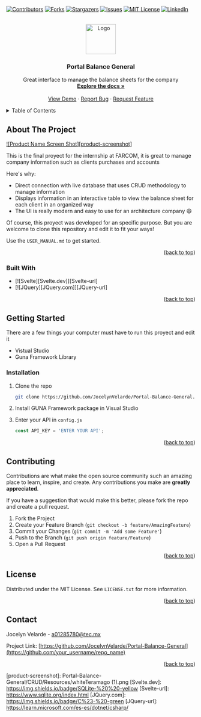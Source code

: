 
<a name="Portal Balance General"></a>

[![Contributors][contributors-shield]][contributors-url]
[![Forks][forks-shield]][forks-url]
[![Stargazers][stars-shield]][stars-url]
[![Issues][issues-shield]][issues-url]
[![MIT License][license-shield]][license-url]
[![LinkedIn][linkedin-shield]][linkedin-url]



<!-- PROJECT LOGO -->
<br />
<div align="center">
  <a href="https://github.com/JocelynVelarde/Portal-Balance-General">
    <img src="Resources/whiteTeramago (1).png" alt="Logo" width="80" height="80">
  </a>

  <h3 align="center">Portal Balance General</h3>

  <p align="center">
    Great interface to manage the balance sheets for the company 
    <br />
    <a href="https://github.com/JocelynVelarde/Portal-Balance-General"><strong>Explore the docs »</strong></a>
    <br />
    <br />
    <a href="https://github.com/JocelynVelarde/Portal-Balance-General">View Demo</a>
    ·
    <a href="https://github.com/JocelynVelarde/Portal-Balance-General/issues">Report Bug</a>
    ·
    <a href="https://github.com/JocelynVelarde/Portal-Balance-General/issues">Request Feature</a>
  </p>
</div>



<!-- TABLE OF CONTENTS -->
<details>
  <summary>Table of Contents</summary>
  <ol>
    <li>
      <a href="#about-the-project">About The Project</a>
      <ul>
        <li><a href="#built-with">Built With</a></li>
      </ul>
    </li>
    <li>
      <a href="#getting-started">Getting Started</a>
      <ul>
        <li><a href="#prerequisites">Prerequisites</a></li>
        <li><a href="#installation">Installation</a></li>
      </ul>
    </li>
    <li><a href="#contributing">Contributing</a></li>
    <li><a href="#license">License</a></li>
    <li><a href="#contact">Contact</a></li>
  </ol>
</details>



<!-- ABOUT THE PROJECT -->
## About The Project

[![Product Name Screen Shot][product-screenshot]](https://example.com)

This is the final proyect for the internship at FARCOM, it is great to manage company information such as clients purchases and accounts

Here's why:
* Direct connection with live database that uses CRUD methodology to manage information
* Displays information in an interactive table to view the balance sheet for each client in an organized way
* The UI is really modern and easy to use for an architecture company :smile:

Of course, this proyect was developed for an specific purpose. But you are welcome to clone this repository and edit it to fit your ways!

Use the `USER_MANUAL.md` to get started.

<p align="right">(<a href="#readme-top">back to top</a>)</p>



### Built With

* [![Svelte][Svelte.dev]][Svelte-url]
* [![JQuery][JQuery.com]][JQuery-url]

<p align="right">(<a href="#readme-top">back to top</a>)</p>



<!-- GETTING STARTED -->
## Getting Started

There are a few things your computer must have to run this proyect and edit it 
- Vistual Studio 
- Guna Framework Library 

### Installation

1. Clone the repo
   ```sh
   git clone https://github.com/JocelynVelarde/Portal-Balance-General.git
   ```
3. Install GUNA Framework package in Visual Studio 

4. Enter your API in `config.js`
   ```js
   const API_KEY = 'ENTER YOUR API';
   ```

<p align="right">(<a href="#readme-top">back to top</a>)</p>

<!-- CONTRIBUTING -->
## Contributing

Contributions are what make the open source community such an amazing place to learn, inspire, and create. Any contributions you make are **greatly appreciated**.

If you have a suggestion that would make this better, please fork the repo and create a pull request. 

1. Fork the Project
2. Create your Feature Branch (`git checkout -b feature/AmazingFeature`)
3. Commit your Changes (`git commit -m 'Add some Feature'`)
4. Push to the Branch (`git push origin feature/Feature`)
5. Open a Pull Request

<p align="right">(<a href="#readme-top">back to top</a>)</p>



<!-- LICENSE -->
## License

Distributed under the MIT License. See `LICENSE.txt` for more information.

<p align="right">(<a href="#readme-top">back to top</a>)</p>



<!-- CONTACT -->
## Contact

Jocelyn Velarde - a01285780@tec.mx

Project Link: [https://github.com/JocelynVelarde/Portal-Balance-General](https://github.com/your_username/repo_name)

<p align="right">(<a href="#readme-top">back to top</a>)</p>

<!-- MARKDOWN LINKS & IMAGES -->

[contributors-shield]: https://img.shields.io/github/contributors/JocelynVelarde/Portal-Balance-General.svg?style=for-the-badge
[contributors-url]: https://github.com/JocelynVelarde/Portal-Balance-General/graphs/contributors
[forks-shield]: https://img.shields.io/github/forks/JocelynVelarde/Portal-Balance-General.svg?style=for-the-badge
[forks-url]: https://github.com/JocelynVelarde/Portal-Balance-General/network/members
[stars-shield]: https://img.shields.io/github/stars/JocelynVelarde/Portal-Balance-General.svg?style=for-the-badge
[stars-url]: https://github.com/JocelynVelarde/Portal-Balance-General/stargazers
[issues-shield]: https://img.shields.io/github/issues/JocelynVelarde/Portal-Balance-General.svg?style=for-the-badge
[issues-url]: https://github.com/JocelynVelarde/Portal-Balance-General/issues
[license-shield]: https://img.shields.io/github/license/JocelynVelarde/Portal-Balance-General.svg?style=for-the-badge
[license-url]: https://github.com/JocelynVelarde/Portal-Balance-General/blob/master/LICENSE.txt
[linkedin-shield]: https://img.shields.io/badge/-LinkedIn-black.svg?style=for-the-badge&logo=linkedin&colorB=555
[linkedin-url]: https://linkedin.com/in/JocelynVelarde
[product-screenshot]: Portal-Balance-General/CRUD/Resources/whiteTeramago (1).png
[Svelte.dev]: https://img.shields.io/badge/SQLite-%20%20-yellow
[Svelte-url]: https://www.sqlite.org/index.html
[JQuery.com]: https://img.shields.io/badge/C%23-%20-green
[JQuery-url]: https://learn.microsoft.com/es-es/dotnet/csharp/


